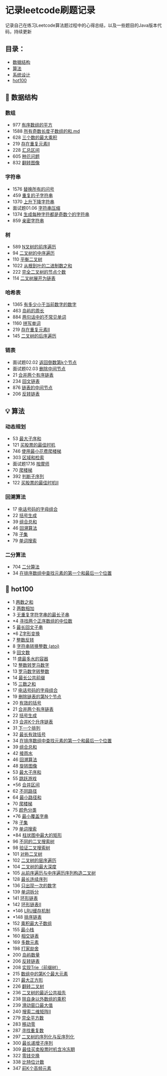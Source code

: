 # 记录leetcode刷题记录
记录自己在练习Leetcode算法题过程中的心得总结，以及一些题目的Java版本代码，持续更新

## 目录：
* [数据结构](#数据结构)
* [算法](#算法)
* [系统设计](#系统设计)
* [hot100](#hot100)

## :memo: <span id="数据结构">数据结构</span>

### 数组
* 977 [有序数组的平方](https://github.com/chenfachen/leetcode/blob/main/%E6%95%B0%E7%BB%84/977.%20%E6%9C%89%E5%BA%8F%E6%95%B0%E7%BB%84%E7%9A%84%E5%B9%B3%E6%96%B9.md)
* 1588 [所有奇数长度子数组的和.md](https://github.com/chenfachen/leetcode/blob/main/%E6%95%B0%E7%BB%84/1588.%E6%89%80%E6%9C%89%E5%A5%87%E6%95%B0%E9%95%BF%E5%BA%A6%E5%AD%90%E6%95%B0%E7%BB%84%E7%9A%84%E5%92%8C.md)
* 628 [三个数的最大乘积](https://github.com/chenfachen/leetcode/blob/main/%E6%95%B0%E7%BB%84/628.%E4%B8%89%E4%B8%AA%E6%95%B0%E7%9A%84%E6%9C%80%E5%A4%A7%E4%B9%98%E7%A7%AF.md)
* 219 [存在重复元素II](https://github.com/chenfachen/leetcode/blob/main/%E6%95%B0%E7%BB%84/219.%20%E5%AD%98%E5%9C%A8%E9%87%8D%E5%A4%8D%E5%85%83%E7%B4%A0II.md)
* 228 [汇总区间](https://github.com/chenfachen/leetcode/blob/main/%E6%95%B0%E7%BB%84/228.%E6%B1%87%E6%80%BB%E5%8C%BA%E9%97%B4.md)
* 605 [种花问题](https://github.com/chenfachen/leetcode/blob/main/%E6%95%B0%E7%BB%84/605.%E7%A7%8D%E8%8A%B1%E9%97%AE%E9%A2%98.md)
* 832 [翻转图像](https://github.com/chenfachen/leetcode/blob/main/%E6%95%B0%E7%BB%84/832.%E7%BF%BB%E8%BD%AC%E5%9B%BE%E5%83%8F.md)

### 字符串
* 1576 [替换所有的问号](https://github.com/chenfachen/leetcode/blob/main/%E5%AD%97%E7%AC%A6%E4%B8%B2/1576.%20%E6%9B%BF%E6%8D%A2%E6%89%80%E6%9C%89%E7%9A%84%E9%97%AE%E5%8F%B7.md)
* 459 [重复的子字符串](https://github.com/chenfachen/leetcode/tree/main/%E5%AD%97%E7%AC%A6%E4%B8%B2)
* 1370 [上升下降字符串](https://github.com/chenfachen/leetcode/blob/main/%E5%AD%97%E7%AC%A6%E4%B8%B2/1370.%E4%B8%8A%E5%8D%87%E4%B8%8B%E9%99%8D%E5%AD%97%E7%AC%A6%E4%B8%B2.md)
* 面试题01.06 [字符串压缩](https://github.com/chenfachen/leetcode/blob/main/%E5%AD%97%E7%AC%A6%E4%B8%B2/%E9%9D%A2%E8%AF%95%E9%A2%98%2001.06%E5%AD%97%E7%AC%A6%E4%B8%B2%E5%8E%8B%E7%BC%A9.md)
* 1374 [生成每种字符都是奇数个的字符串](https://github.com/chenfachen/leetcode/blob/main/%E5%AD%97%E7%AC%A6%E4%B8%B2/1374.%20%E7%94%9F%E6%88%90%E6%AF%8F%E7%A7%8D%E5%AD%97%E7%AC%A6%E9%83%BD%E6%98%AF%E5%A5%87%E6%95%B0%E4%B8%AA%E7%9A%84%E5%AD%97%E7%AC%A6%E4%B8%B2.md)
* 859 [亲密字符串](https://github.com/chenfachen/leetcode/blob/main/%E5%AD%97%E7%AC%A6%E4%B8%B2/859.%E4%BA%B2%E5%AF%86%E5%AD%97%E7%AC%A6%E4%B8%B2.md)

### 树
* 589 [N叉树的前序遍历](https://github.com/chenfachen/leetcode/blob/main/%E6%A0%91/589.N%E5%8F%89%E6%A0%91%E7%9A%84%E5%89%8D%E5%BA%8F%E9%81%8D%E5%8E%86.md)
* 94 [二叉树的中序遍历](https://github.com/chenfachen/leetcode/blob/main/%E6%A0%91/94.%E4%BA%8C%E5%8F%89%E6%A0%91%E7%9A%84%E4%B8%AD%E5%BA%8F%E9%81%8D%E5%8E%86.md)
* 110 [平衡二叉树](https://github.com/chenfachen/leetcode/blob/main/%E6%A0%91/110.%E5%B9%B3%E8%A1%A1%E4%BA%8C%E5%8F%89%E6%A0%91.md)
* 1022 [从根到叶的二进制数之和](https://github.com/chenfachen/leetcode/blob/main/%E6%A0%91/1022.%E4%BB%8E%E6%A0%B9%E5%88%B0%E5%8F%B6%E7%9A%84%E4%BA%8C%E8%BF%9B%E5%88%B6%E6%95%B0%E4%B9%8B%E5%92%8C.md)
* 222 [完全二叉树的节点个数](https://github.com/chenfachen/leetcode/blob/main/%E6%A0%91/222.%E5%AE%8C%E5%85%A8%E4%BA%8C%E5%8F%89%E6%A0%91%E7%9A%84%E8%8A%82%E7%82%B9%E4%B8%AA%E6%95%B0.md)
* 114 [二叉树展开为链表](https://github.com/chenfachen/leetcode/blob/main/%E6%A0%91/114.%E4%BA%8C%E5%8F%89%E6%A0%91%E5%B1%95%E5%BC%80%E4%B8%BA%E9%93%BE%E8%A1%A8.md)

### 哈希表
* 1365 [有多少小于当前数字的数字](https://github.com/chenfachen/leetcode/blob/main/%E5%93%88%E5%B8%8C%E8%A1%A8/1365.%E6%9C%89%E5%A4%9A%E5%B0%91%E5%B0%8F%E4%BA%8E%E5%BD%93%E5%89%8D%E6%95%B0%E5%AD%97%E7%9A%84%E6%95%B0%E5%AD%97.md)
* 463 [岛屿的周长](https://github.com/chenfachen/leetcode/blob/main/%E5%93%88%E5%B8%8C%E8%A1%A8/463.%20%E5%B2%9B%E5%B1%BF%E7%9A%84%E5%91%A8%E9%95%BF.md)
* 884 [两句话中的不常见单词](https://github.com/chenfachen/leetcode/blob/main/%E5%93%88%E5%B8%8C%E8%A1%A8/884.%20%E4%B8%A4%E5%8F%A5%E8%AF%9D%E4%B8%AD%E7%9A%84%E4%B8%8D%E5%B8%B8%E8%A7%81%E5%8D%95%E8%AF%8D.md)
* 1160 [拼写单词](https://github.com/chenfachen/leetcode/blob/main/%E5%93%88%E5%B8%8C%E8%A1%A8/1160.%E6%8B%BC%E5%86%99%E5%8D%95%E8%AF%8D.md)
* 219 [存在重复元素II](https://github.com/chenfachen/leetcode/blob/main/%E6%95%B0%E7%BB%84/219.%20%E5%AD%98%E5%9C%A8%E9%87%8D%E5%A4%8D%E5%85%83%E7%B4%A0II.md)
* 145 [二叉树的后序遍历](https://github.com/chenfachen/leetcode/blob/main/%E5%93%88%E5%B8%8C%E8%A1%A8/145.%E4%BA%8C%E5%8F%89%E6%A0%91%E7%9A%84%E5%90%8E%E5%BA%8F%E9%81%8D%E5%8E%86.md)

### 链表
* 面试题02.02 [返回倒数第k个节点](https://github.com/chenfachen/leetcode/blob/main/%E9%93%BE%E8%A1%A8/%E9%9D%A2%E8%AF%95%E9%A2%9802.02%E8%BF%94%E5%9B%9E%E5%80%92%E6%95%B0%E7%AC%AC%20k%20%E4%B8%AA%E8%8A%82%E7%82%B9.md)
* 面试题02.03 [删除中间节点](https://github.com/chenfachen/leetcode/blob/main/%E9%93%BE%E8%A1%A8/%E9%9D%A2%E8%AF%95%E9%A2%98%2002.03.%20%E5%88%A0%E9%99%A4%E4%B8%AD%E9%97%B4%E8%8A%82%E7%82%B9.md)
* 21 [合并两个有序链表](https://github.com/chenfachen/leetcode/blob/main/%E9%93%BE%E8%A1%A8/21.%E5%90%88%E5%B9%B6%E4%B8%A4%E4%B8%AA%E6%9C%89%E5%BA%8F%E9%93%BE%E8%A1%A8.md)
* 234 [回文链表](https://github.com/chenfachen/leetcode/blob/main/%E9%93%BE%E8%A1%A8/234.%E5%9B%9E%E6%96%87%E9%93%BE%E8%A1%A8.md)
* 876 [链表的中间节点](https://github.com/chenfachen/leetcode/blob/main/%E9%93%BE%E8%A1%A8/876.%E9%93%BE%E8%A1%A8%E7%9A%84%E4%B8%AD%E9%97%B4%E8%8A%82%E7%82%B9.md)
* 206 [反转链表](https://github.com/chenfachen/leetcode/blob/main/%E9%93%BE%E8%A1%A8/206.%E5%8F%8D%E8%BD%AC%E9%93%BE%E8%A1%A8.md)


## :bulb: <span id="算法">算法</span>

### 动态规划
* 53 [最大子序和](https://github.com/chenfachen/leetcode/blob/main/%E5%8A%A8%E6%80%81%E8%A7%84%E5%88%92/53.%E6%9C%80%E5%A4%A7%E5%AD%90%E5%BA%8F%E5%92%8C.md)
* 121 [买股票的最佳时机](https://github.com/chenfachen/leetcode/blob/main/%E5%8A%A8%E6%80%81%E8%A7%84%E5%88%92/121.%E4%B9%B0%E8%82%A1%E7%A5%A8%E7%9A%84%E6%9C%80%E4%BD%B3%E6%97%B6%E6%9C%BA.md)
* 746 [使用最小花费爬楼梯](https://github.com/chenfachen/leetcode/blob/main/%E5%8A%A8%E6%80%81%E8%A7%84%E5%88%92/746.%E4%BD%BF%E7%94%A8%E6%9C%80%E5%B0%8F%E8%8A%B1%E8%B4%B9%E7%88%AC%E6%A5%BC%E6%A2%AF.md)
* 303 [区域和检索](https://github.com/chenfachen/leetcode/blob/main/%E5%8A%A8%E6%80%81%E8%A7%84%E5%88%92/303.%20%E5%8C%BA%E5%9F%9F%E5%92%8C%E6%A3%80%E7%B4%A2.md)
* 面试题17.16 [按摩师](https://github.com/chenfachen/leetcode/blob/main/%E5%8A%A8%E6%80%81%E8%A7%84%E5%88%92/%E9%9D%A2%E8%AF%95%E9%A2%9817.16%20%E6%8C%89%E6%91%A9%E5%B8%88.md)
* 70 [爬楼梯](https://github.com/chenfachen/leetcode/blob/main/%E5%8A%A8%E6%80%81%E8%A7%84%E5%88%92/70.%E7%88%AC%E6%A5%BC%E6%A2%AF.md)
* 392 [判断子序列](https://github.com/chenfachen/leetcode/blob/main/%E5%8A%A8%E6%80%81%E8%A7%84%E5%88%92/392.%E5%88%A4%E6%96%AD%E5%AD%90%E5%BA%8F%E5%88%97.md)
* 122 [买股票的最佳时机II](https://github.com/chenfachen/leetcode/blob/main/%E5%8A%A8%E6%80%81%E8%A7%84%E5%88%92/122.%20%E4%B9%B0%E8%82%A1%E7%A5%A8%E7%9A%84%E6%9C%80%E4%BD%B3%E6%97%B6%E6%9C%BAII.md)

### 回溯算法
* 17 [电话号码的字母组合](https://github.com/chenfachen/leetcode/blob/main/%E5%9B%9E%E6%BA%AF%E7%AE%97%E6%B3%95/17.%E7%94%B5%E8%AF%9D%E5%8F%B7%E7%A0%81%E7%9A%84%E5%AD%97%E6%AF%8D%E7%BB%84%E5%90%88.md)
* 22 [括号生成](https://github.com/chenfachen/leetcode/blob/main/%E5%9B%9E%E6%BA%AF%E7%AE%97%E6%B3%95/22.%20%E6%8B%AC%E5%8F%B7%E7%94%9F%E6%88%90.md)
* 39 [组合总和](https://github.com/chenfachen/leetcode/blob/main/%E5%9B%9E%E6%BA%AF%E7%AE%97%E6%B3%95/39.%E7%BB%84%E5%90%88%E6%80%BB%E5%92%8C.md)
* 46 [回溯算法](https://github.com/chenfachen/leetcode/blob/main/%E5%9B%9E%E6%BA%AF%E7%AE%97%E6%B3%95/46.%E5%85%A8%E6%8E%92%E5%88%97.md)
* 78 [子集](https://github.com/chenfachen/leetcode/blob/main/hot100/78.%20%E5%AD%90%E9%9B%86.md)
* 79 [单词搜索](https://github.com/chenfachen/leetcode/blob/main/hot100/79.%E5%8D%95%E8%AF%8D%E6%90%9C%E7%B4%A2.md)

### 二分算法
* 704 [二分算法](https://github.com/chenfachen/leetcode/blob/main/%E4%BA%8C%E5%88%86%E6%9F%A5%E6%89%BE/704.%E4%BA%8C%E5%88%86%E6%9F%A5%E6%89%BE.md)
* 34 [在排序数组中查找元素的第一个和最后一个位置](https://github.com/chenfachen/leetcode/blob/main/%E4%BA%8C%E5%88%86%E6%9F%A5%E6%89%BE/34.%E5%9C%A8%E6%8E%92%E5%BA%8F%E6%95%B0%E7%BB%84%E4%B8%AD%E6%9F%A5%E6%89%BE%E5%85%83%E7%B4%A0%E7%9A%84%E7%AC%AC%E4%B8%80%E4%B8%AA%E5%92%8C%E6%9C%80%E5%90%8E%E4%B8%80%E4%B8%AA%E4%BD%8D%E7%BD%AE.md)

## :memo: <span id="hot100">hot100</span>
* 1 [两数之和](https://github.com/chenfachen/leetcode/blob/main/hot100/1.%E4%B8%A4%E6%95%B0%E4%B9%8B%E5%92%8C.md)
* 2 [两数相加](https://github.com/chenfachen/leetcode/blob/main/hot100/2.%E4%B8%A4%E6%95%B0%E7%9B%B8%E5%8A%A0.md)
* 3 [无重复字符字串的最长子串](https://github.com/chenfachen/leetcode/blob/main/hot100/3.%20%E6%97%A0%E9%87%8D%E5%A4%8D%E5%AD%97%E7%AC%A6%E7%9A%84%E6%9C%80%E9%95%BF%E5%AD%90%E4%B8%B2.md)
* \*4 [寻找两个正序数组的中位数](https://github.com/chenfachen/leetcode/blob/main/hot100/4*.%20%E5%AF%BB%E6%89%BE%E4%B8%A4%E4%B8%AA%E6%AD%A3%E5%BA%8F%E6%95%B0%E7%BB%84%E7%9A%84%E4%B8%AD%E4%BD%8D%E6%95%B0.md)
* 5 [最长回文子串](https://github.com/chenfachen/leetcode/blob/main/hot100/5.%20%E6%9C%80%E9%95%BF%E5%9B%9E%E6%96%87%E5%AD%90%E4%B8%B2.md)
* \*6 [Z字形变换](https://github.com/chenfachen/leetcode/blob/main/hot100/6*%20.z%E5%AD%97%E5%BD%A2%E5%8F%98%E6%8D%A2.md)
* 7 [整数反转](https://github.com/chenfachen/leetcode/blob/main/hot100/7.%20%E6%95%B4%E6%95%B0%E5%8F%8D%E8%BD%AC.md)
* 8 [字符串转换整数 (atoi)](https://github.com/chenfachen/leetcode/blob/main/hot100/8.%E5%AD%97%E7%AC%A6%E4%B8%B2%E8%BD%AC%E6%95%B4%E6%95%B0%EF%BC%88atoi%EF%BC%89.md)
* 9 [回文数](https://github.com/chenfachen/leetcode/blob/main/hot100/9.%E5%9B%9E%E6%96%87%E6%95%B0.md)
* 11 [盛最多水的容器](https://github.com/chenfachen/leetcode/blob/main/hot100/11.%E7%9B%9B%E6%9C%80%E5%A4%9A%E6%B0%B4%E7%9A%84%E5%AE%B9%E5%99%A8.md)
* 12 [整数转罗马数字](https://github.com/chenfachen/leetcode/blob/main/hot100/12.%E6%95%B4%E6%95%B0%E8%BD%AC%E7%BD%97%E9%A9%AC%E6%95%B0%E5%AD%97.md)
* 13 [罗马数字转整数](https://github.com/chenfachen/leetcode/blob/main/hot100/13.%E7%BD%97%E9%A9%AC%E6%95%B0%E5%AD%97%E8%BD%AC%E6%95%B4%E6%95%B0.md)
* 14 [最长公共前缀](https://github.com/chenfachen/leetcode/blob/main/hot100/14.%20%E6%9C%80%E9%95%BF%E5%85%AC%E5%85%B1%E5%89%8D%E7%BC%80.md)
* 15 [三数之和](https://github.com/chenfachen/leetcode/blob/main/hot100/15.%E4%B8%89%E6%95%B0%E4%B9%8B%E5%92%8C.md)
* 17 [电话号码的字母组合](https://github.com/chenfachen/leetcode/blob/main/%E5%9B%9E%E6%BA%AF%E7%AE%97%E6%B3%95/17.%E7%94%B5%E8%AF%9D%E5%8F%B7%E7%A0%81%E7%9A%84%E5%AD%97%E6%AF%8D%E7%BB%84%E5%90%88.md)
* 19 [删除链表的第N个节点](https://github.com/chenfachen/leetcode/blob/main/hot100/19.%E5%88%A0%E9%99%A4%E9%93%BE%E8%A1%A8%E7%9A%84%E5%80%92%E6%95%B0%E7%AC%ACN%E4%B8%AA%E8%8A%82%E7%82%B9.md)
* 20 [有效的括号](https://github.com/chenfachen/leetcode/blob/main/hot100/20.%E6%9C%89%E6%95%88%E7%9A%84%E6%8B%AC%E5%8F%B7.md)
* 21 [合并两个有序链表](https://github.com/chenfachen/leetcode/blob/main/hot100/21.%E5%90%88%E5%B9%B6%E4%B8%A4%E4%B8%AA%E6%9C%89%E5%BA%8F%E9%93%BE%E8%A1%A8.md)
* 22 [括号生成](https://github.com/chenfachen/leetcode/blob/main/%E5%9B%9E%E6%BA%AF%E7%AE%97%E6%B3%95/22.%20%E6%8B%AC%E5%8F%B7%E7%94%9F%E6%88%90.md)
* 23 [合并K个升序链表](https://github.com/chenfachen/leetcode/blob/main/hot100/23.%20%E5%90%88%E5%B9%B6k%E4%B8%AA%E5%8D%87%E5%BA%8F%E9%93%BE%E8%A1%A8.md)
* 31 [下一个排列](https://github.com/chenfachen/leetcode/blob/main/hot100/31.%E4%B8%8B%E4%B8%80%E4%B8%AA%E6%8E%92%E5%88%97.md)
* 32 [最长有效括号](https://github.com/chenfachen/leetcode/blob/main/hot100/32.%E6%9C%80%E9%95%BF%E6%9C%89%E6%95%88%E6%8B%AC%E5%8F%B7.md)
* 34 [在排序数组中查找元素的第一个和最后一个位置](https://github.com/chenfachen/leetcode/blob/main/%E4%BA%8C%E5%88%86%E6%9F%A5%E6%89%BE/34.%E5%9C%A8%E6%8E%92%E5%BA%8F%E6%95%B0%E7%BB%84%E4%B8%AD%E6%9F%A5%E6%89%BE%E5%85%83%E7%B4%A0%E7%9A%84%E7%AC%AC%E4%B8%80%E4%B8%AA%E5%92%8C%E6%9C%80%E5%90%8E%E4%B8%80%E4%B8%AA%E4%BD%8D%E7%BD%AE.md)
* 39 [组合总和](https://github.com/chenfachen/leetcode/blob/main/%E5%9B%9E%E6%BA%AF%E7%AE%97%E6%B3%95/39.%E7%BB%84%E5%90%88%E6%80%BB%E5%92%8C.md)
* 42 [接雨水](https://github.com/chenfachen/leetcode/blob/main/hot100/42.%E6%8E%A5%E9%9B%A8%E6%B0%B4.md)
* 46 [回溯算法](https://github.com/chenfachen/leetcode/blob/main/%E5%9B%9E%E6%BA%AF%E7%AE%97%E6%B3%95/46.%E5%85%A8%E6%8E%92%E5%88%97.md)
* 48 [旋转图像](https://github.com/chenfachen/leetcode/blob/main/hot100/48.%20%E6%97%8B%E8%BD%AC%E5%9B%BE%E5%83%8F.md)
* 53 [最大子序和](https://github.com/chenfachen/leetcode/blob/main/%E5%8A%A8%E6%80%81%E8%A7%84%E5%88%92/53.%E6%9C%80%E5%A4%A7%E5%AD%90%E5%BA%8F%E5%92%8C.md)
* 55 [跳跃游戏](https://github.com/chenfachen/leetcode/blob/main/hot100/55.%E8%B7%B3%E8%B7%83%E6%B8%B8%E6%88%8F.md)
* \*56 [合并区间](https://github.com/chenfachen/leetcode/blob/main/hot100/56.%E5%90%88%E5%B9%B6%E5%8C%BA%E9%97%B4.md)
* 62 [不同路径](https://github.com/chenfachen/leetcode/blob/main/hot100/62.%E4%B8%8D%E5%90%8C%E8%B7%AF%E5%BE%84.md)
* 64 [最小路径和](https://github.com/chenfachen/leetcode/blob/main/hot100/64.%20%E6%9C%80%E5%B0%8F%E8%B7%AF%E5%BE%84%E5%92%8C.md)
* 70 [爬楼梯](https://github.com/chenfachen/leetcode/blob/main/%E5%8A%A8%E6%80%81%E8%A7%84%E5%88%92/70.%E7%88%AC%E6%A5%BC%E6%A2%AF.md)
* 75 [颜色分类](https://github.com/chenfachen/leetcode/blob/main/hot100/75.%E9%A2%9C%E8%89%B2%E5%88%86%E7%B1%BB.md)
* \*76 [最小覆盖字串](https://github.com/chenfachen/leetcode/blob/main/hot100/76.%E6%9C%80%E5%B0%8F%E8%A6%86%E7%9B%96%E5%AD%90%E4%B8%B2.md)
* 78 [子集](https://github.com/chenfachen/leetcode/blob/main/hot100/78.%20%E5%AD%90%E9%9B%86.md)
* 79 [单词搜索](https://github.com/chenfachen/leetcode/blob/main/hot100/79.%E5%8D%95%E8%AF%8D%E6%90%9C%E7%B4%A2.md)
* \*84 [柱状图中最大的矩形](https://github.com/chenfachen/leetcode/blob/main/hot100/84.%20%E6%9F%B1%E7%8A%B6%E5%9B%BE%E4%B8%AD%E6%9C%80%E5%A4%A7%E7%9A%84%E7%9F%A9%E5%BD%A2.md)
* 96 [不同的二叉搜索树](https://github.com/chenfachen/leetcode/blob/main/hot100/96.%20%E4%B8%8D%E5%90%8C%E7%9A%84%E4%BA%8C%E5%8F%89%E6%90%9C%E7%B4%A2%E6%A0%91.md)
* 98 [验证二叉搜索树](https://github.com/chenfachen/leetcode/blob/main/hot100/98.%E9%AA%8C%E8%AF%81%E4%BA%8C%E5%8F%89%E6%90%9C%E7%B4%A2%E6%A0%91.md)
* 101 [对称二叉树](https://github.com/chenfachen/leetcode/blob/main/hot100/101.%20%E5%AF%B9%E7%A7%B0%E4%BA%8C%E5%8F%89%E6%A0%91.md)
* 102 [二叉树的层序遍历](https://github.com/chenfachen/leetcode/blob/main/hot100/102.%20%E4%BA%8C%E5%8F%89%E6%A0%91%E7%9A%84%E5%B1%82%E5%BA%8F%E9%81%8D%E5%8E%86.md)
* 104 [二叉树的最大深度](https://github.com/chenfachen/leetcode/blob/main/hot100/104.%20%E4%BA%8C%E5%8F%89%E6%A0%91%E7%9A%84%E6%9C%80%E5%A4%A7%E6%B7%B1%E5%BA%A6.md)
* 105 [从前序遍历与中序遍历序列构造二叉树](https://github.com/chenfachen/leetcode/blob/main/hot100/105.%20%E4%BB%8E%E5%89%8D%E5%BA%8F%E9%81%8D%E5%8E%86%E4%B8%8E%E4%B8%AD%E5%BA%8F%E9%81%8D%E5%8E%86%E5%BA%8F%E5%88%97%E6%9E%84%E9%80%A0%E4%BA%8C%E5%8F%89%E6%A0%91.md)
* 128 [最长连续序列](https://github.com/chenfachen/leetcode/blob/main/hot100/128.%20%E6%9C%80%E9%95%BF%E8%BF%9E%E7%BB%AD%E5%BA%8F%E5%88%97.md)
* 136 [只出现一次的数字](https://github.com/chenfachen/leetcode/blob/main/hot100/136.%20%E5%8F%AA%E5%87%BA%E7%8E%B0%E4%B8%80%E6%AC%A1%E7%9A%84%E6%95%B0%E5%AD%97.md)
* 139 [单词拆分](https://github.com/chenfachen/leetcode/blob/main/hot100/139.%20%E5%8D%95%E8%AF%8D%E6%8B%86%E5%88%86.md)
* 141 [环形链表](https://github.com/chenfachen/leetcode/blob/main/hot100/141.%20%E7%8E%AF%E5%BD%A2%E9%93%BE%E8%A1%A8.md)
* 142 [环形链表II](https://github.com/chenfachen/leetcode/blob/main/hot100/142.%20%E7%8E%AF%E5%BD%A2%E9%93%BE%E8%A1%A8II.md)
* \*146 [LRU缓存机制](https://github.com/chenfachen/leetcode/blob/main/hot100/146.%20LRU%E7%BC%93%E5%AD%98%E6%9C%BA%E5%88%B6.md)
* \*148 [排序链表](https://github.com/chenfachen/leetcode/blob/main/hot100/148.%20%E6%8E%92%E5%BA%8F%E9%93%BE%E8%A1%A8.md)
* 152 [乘积最大子数组](https://github.com/chenfachen/leetcode/blob/main/hot100/152.%20%E4%B9%98%E7%A7%AF%E6%9C%80%E5%A4%A7%E5%AD%90%E6%95%B0%E7%BB%84.md)
* 155 [最小栈](https://github.com/chenfachen/leetcode/blob/main/hot100/155.%20%E6%9C%80%E5%B0%8F%E6%A0%88.md)
* 160 [相交链表](https://github.com/chenfachen/leetcode/blob/main/hot100/160.%20%E7%9B%B8%E4%BA%A4%E9%93%BE%E8%A1%A8.md)
* 169 [多数元素](https://github.com/chenfachen/leetcode/blob/main/hot100/169.%20%E5%A4%9A%E6%95%B0%E5%85%83%E7%B4%A0.md)
* 198 [打家劫舍](https://github.com/chenfachen/leetcode/blob/main/hot100/198.%20%E6%89%93%E5%AE%B6%E5%8A%AB%E8%88%8D.md)
* 200 [岛屿数量](https://github.com/chenfachen/leetcode/blob/main/hot100/200.%20%E5%B2%9B%E5%B1%BF%E6%95%B0%E9%87%8F.md)
* 206 [反转链表](https://github.com/chenfachen/leetcode/blob/main/hot100/206.%20%E5%8F%8D%E8%BD%AC%E9%93%BE%E8%A1%A8.md)
* 208 [实现Trie（前缀树）](https://github.com/chenfachen/leetcode/blob/main/hot100/208.%20%E5%AE%9E%E7%8E%B0Trie%EF%BC%88%E5%89%8D%E7%BC%80%E6%A0%91%EF%BC%89.md)
* 215 [数组中的第K个最大元素](https://github.com/chenfachen/leetcode/blob/main/hot100/215.%20%E6%95%B0%E7%BB%84%E4%B8%AD%E7%9A%84%E7%AC%ACK%E4%B8%AA%E6%9C%80%E5%A4%A7%E5%85%83%E7%B4%A0.md)
* 221 [最大正方形](https://github.com/chenfachen/leetcode/blob/main/hot100/221.%20%E6%9C%80%E5%A4%A7%E6%AD%A3%E6%96%B9%E5%BD%A2.md)
* 226 [翻转二叉树](https://github.com/chenfachen/leetcode/blob/main/hot100/226.%20%E7%BF%BB%E8%BD%AC%E4%BA%8C%E5%8F%89%E6%A0%91.md)
* 236 [二叉树的最近公共祖先](https://github.com/chenfachen/leetcode/blob/main/hot100/236.%E4%BA%8C%E5%8F%89%E6%A0%91%E7%9A%84%E6%9C%80%E8%BF%91%E5%85%AC%E5%85%B1%E7%A5%96%E5%85%88.md)
* 238 [除自身以外数组的乘积](https://github.com/chenfachen/leetcode/blob/main/hot100/238.%20%E9%99%A4%E8%87%AA%E8%BA%AB%E4%BB%A5%E5%A4%96%E6%95%B0%E7%BB%84%E7%9A%84%E4%B9%98%E7%A7%AF.md)
* 239 [滑动窗口最大值](https://github.com/chenfachen/leetcode/blob/main/hot100/239.%20%E6%BB%91%E5%8A%A8%E7%AA%97%E5%8F%A3%E6%9C%80%E5%A4%A7%E5%80%BC.md)
* 240 [搜索二维矩阵II](https://github.com/chenfachen/leetcode/blob/main/hot100/240.%E6%90%9C%E7%B4%A2%E4%BA%8C%E7%BB%B4%E7%9F%A9%E9%98%B5.md)
* 279 [完全平方数](https://github.com/chenfachen/leetcode/blob/main/hot100/279.%E5%AE%8C%E5%85%A8%E5%B9%B3%E6%96%B9%E6%95%B0.md)
* 283 [移动零](https://github.com/chenfachen/leetcode/blob/main/hot100/283.%20%E7%A7%BB%E5%8A%A8%E9%9B%B6.md)
* 287 [寻找重复数](https://github.com/chenfachen/leetcode/blob/main/hot100/287.%E5%AF%BB%E6%89%BE%E9%87%8D%E5%A4%8D%E6%95%B0.md)
* 297 [二叉树的序列化与反序列化](https://github.com/chenfachen/leetcode/blob/main/hot100/297.%20%E4%BA%8C%E5%8F%89%E6%A0%91%E7%9A%84%E5%BA%8F%E5%88%97%E5%8C%96%E4%B8%8E%E5%8F%8D%E5%BA%8F%E5%88%97%E5%8C%96.md)
* 300 [最长递增子序列](https://github.com/chenfachen/leetcode/blob/main/hot100/300.%20%E6%9C%80%E9%95%BF%E9%80%92%E5%A2%9E%E5%AD%90%E5%BA%8F%E5%88%97.md)
* 309 [最佳买卖股票时机含冷冻期](https://github.com/chenfachen/leetcode/blob/main/%E5%8A%A8%E6%80%81%E8%A7%84%E5%88%92/309.%20%E6%9C%80%E4%BD%B3%E4%B9%B0%E5%8D%96%E8%82%A1%E7%A5%A8%E6%97%B6%E6%9C%BA%E5%90%AB%E5%86%B7%E5%86%BB%E6%9C%9F.md)
* 322 [零钱兑换](https://github.com/chenfachen/leetcode/blob/main/hot100/322.%E9%9B%B6%E9%92%B1%E5%85%91%E6%8D%A2.md)
* 338 [比特位计数](https://github.com/chenfachen/leetcode/blob/main/hot100/338.%20%E6%AF%94%E7%89%B9%E4%BD%8D%E8%AE%A1%E6%95%B0.md)
* 347 [前K个高频元素](https://github.com/chenfachen/leetcode/blob/main/hot100/347.%E5%89%8DK%E4%B8%AA%E9%AB%98%E9%A2%91%E5%85%83%E7%B4%A0.md)
